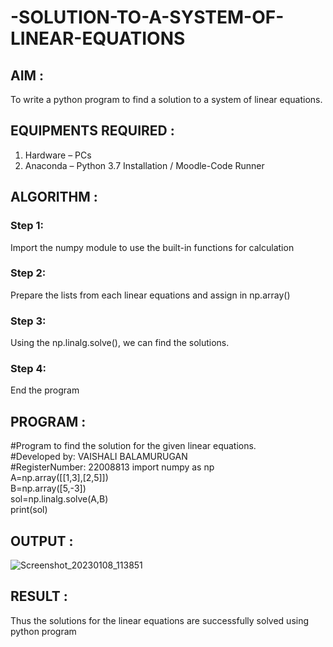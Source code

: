 # -SOLUTION-TO-A-SYSTEM-OF-LINEAR-EQUATIONS
## AIM :

To write a python program to find a solution to a system of linear equations.

## EQUIPMENTS REQUIRED :
1. 	Hardware – PCs  
2. 	Anaconda – Python 3.7 Installation / Moodle-Code Runner  

## ALGORITHM :  

### Step 1: 

Import the numpy module to use the built-in functions for calculation

### Step 2: 

Prepare the lists from each linear equations and assign in np.array()

### Step 3: 

Using the np.linalg.solve(), we can find the solutions.

### Step 4: 

End the program

## PROGRAM :


#Program to find the solution for the given linear equations.  
#Developed by: VAISHALI BALAMURUGAN  
#RegisterNumber: 22008813
import numpy as np  
A=np.array([[1,3],[2,5]])  
B=np.array([5,-3])  
sol=np.linalg.solve(A,B)  
print(sol)  

## OUTPUT :

![Screenshot_20230108_113851](https://user-images.githubusercontent.com/118054670/211192161-4cf6434c-9ebb-4bc4-a0d5-1d5f90da578b.png)

## RESULT : 

Thus the solutions for the linear equations are successfully solved using python program

